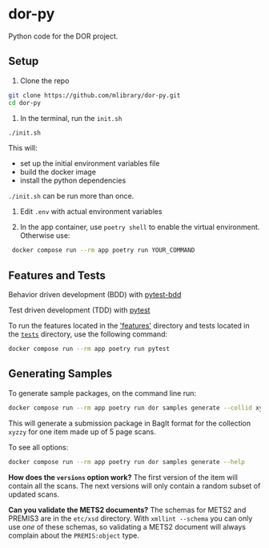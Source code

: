 # dor-py

Python code for the DOR project.

## Setup

1. Clone the repo

```sh
git clone https://github.com/mlibrary/dor-py.git
cd dor-py
```

1. In the terminal, run the `init.sh`

```sh
./init.sh
```

This will:

* set up the initial environment variables file
* build the docker image
* install the python dependencies

`./init.sh` can be run more than once. 
  
1. Edit `.env` with actual environment variables

1. In the app container, use `poetry shell` to enable the virtual environment. Otherwise use:

```sh
 docker compose run --rm app poetry run YOUR_COMMAND
```
## Features and Tests

Behavior driven development (BDD) with [pytest-bdd](https://github.com/pytest-dev/pytest-bdd)

Test driven development (TDD) with [pytest](https://docs.pytest.org/)

To run the features located in the ['features'](/features/) directory and tests located in the [`tests`](/tests/) directory, use the following command:

```sh
docker compose run --rm app poetry run pytest
```

## Generating Samples

To generate sample packages, on the command line run:

```sh
docker compose run --rm app poetry run dor samples generate --collid xyzzy --num-scans 5 --versions 1
```

This will generate a submission package in BagIt format for the collection `xyzzy` for one item made up of 5 page scans.

To see all options:

```sh
docker compose run --rm app poetry run dor samples generate --help
```

**How does the `versions` option work?** The first version of the item will contain all the scans. 
The next versions will only contain a random subset of updated scans.

**Can you validate the METS2 documents?** The schemas for METS2 and PREMIS3 are in the `etc/xsd` 
directory. With `xmllint --schema` you can only use _one_ of these schemas, so validating a METS2
document will always complain about the `PREMIS:object` type.
